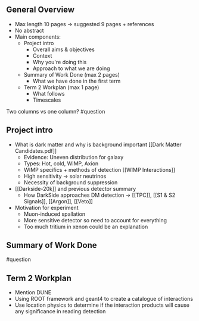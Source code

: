 ## General Overview
- Max length 10 pages → suggested 9 pages + references
- No abstract
- Main components:
	- Project intro
		- Overall aims & objectives
		- Context
		- Why you're doing this
		- Approach to what we are doing
	- Summary of Work Done (max 2 pages)
		- What we have done in the first term
	- Term 2 Workplan (max 1 page)
		- What follows
		- Timescales

Two columns vs one column? #question 

## Project intro
- What is dark matter and why is background important [[Dark Matter Candidates.pdf]]
	- Evidence: Uneven distribution for galaxy 
	- Types: Hot, cold, WIMP, Axion 
	- WIMP specifics + methods of detection [[WIMP Interactions]]
	- High sensitivity → solar neutrinos
	- Necessity of background suppression
- [[Darkside-20k]] and previous detector summary
	- How DarkSide approaches DM detection → [[TPC]], [[S1 & S2 Signals]], [[Argon]], [[Veto]]
- Motivation for experiment
	- Muon-induced spallation
	- More sensitive detector so need to account for everything
	- Too much tritium in xenon could be an explanation

## Summary of Work Done
#question 

## Term 2 Workplan
- Mention DUNE
- Using ROOT framework and geant4 to create a catalogue of interactions
- Use location physics to determine if the interaction products will cause any significance in reading detection